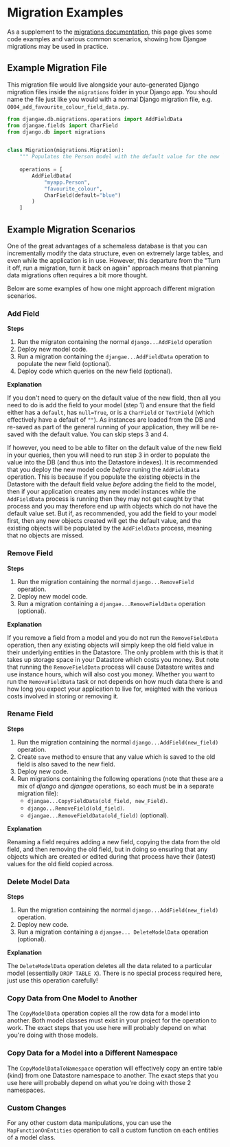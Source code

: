 # Migration Examples

As a supplement to the [migrations documentation](migrations.md), this page gives some code examples and various common scenarios, showing how Djangae migrations may be used in practice.

## Example Migration File

This migration file would live alongside your auto-generated Django migration files inside the `migrations` folder in your Django app.  You should name the file just like you would with a normal Django migration file, e.g. `0004_add_favourite_colour_field_data.py`.

```python
from djangae.db.migrations.operations import AddFieldData
from djangae.fields import CharField
from django.db import migrations


class Migration(migrations.Migration):
    """ Populates the Person model with the default value for the new `favourite_colour` field. """
    
    operations = [
        AddFieldData(
            "myapp.Person",
            "favourite_colour",
            CharField(default="blue")
        )
    ]
```

## Example Migration Scenarios

One of the great advantages of a schemaless database is that you can incrementally modify the data structure, even on extremely large tables, and even while the application is in use.  However, this departure from the "Turn it off, run a migration, turn it back on again" approach means that planning data migrations often requires a bit more thought.

Below are some examples of how one might approach different migration scenarios.

### Add Field

**Steps**

1. Run the migraton containing the normal `django...AddField` operation
2. Deploy new model code.
3. Run a migration containing the `djangae...AddFieldData` operation to populate the new field (optional).
4. Deploy code which queries on the new field (optional).


**Explanation**

If you don't need to query on the default value of the new field, then all you need to do is add the field to your model (step 1) and ensure that the field either has a `default`, has `null=True`, or is a `CharField` or `TextField` (which effectively have a default of `""`).
As instances are loaded from the DB and re-saved as part of the general running of your application, they will be re-saved with the default value.
You can skip steps 3 and 4.

If however, you need to be able to filter on the default value of the new field in your queries, then you will need to run step 3 in order to populate the value into the DB (and thus into the Datastore indexes).
It is recommended that you deploy the new model code _before_ runing the `AddFieldData` operation.
This is because if you populate the existing objects in the Datastore with the default field value _before_ adding the field to the model, then if your application creates any new model instances while the `AddFieldData` process is running then they may not get caught by that process and you may therefore end up with objects which do not have the default value set.
But if, as recommended, you add the field to your model first, then any new objects created will get the default value, and the existing objects will be populated by the `AddFieldData` process, meaning that no objects are missed.


### Remove Field

**Steps**

1. Run the migration containing the normal `django...RemoveField` operation.
2. Deploy new model code.
3. Run a migration containing a `djangae...RemoveFieldData` operation (optional).


**Explanation**

If you remove a field from a model and you do not run the `RemoveFieldData` operation, then any existing objects will simply keep the old field value in their underlying entities in the Datastore.
The only problem with this is that it takes up storage space in your Datastore which costs you money.
But note that running the `RemoveFieldData` process will cause Datastore writes and use instance hours, which will also cost you money.
Whether you want to run the `RemoveFieldData` task or not depends on how much data there is and how long you expect your application to live for, weighted with the various costs involved in storing or removing it.


### Rename Field

**Steps**

1. Run the migration containing the normal `django...AddField(new_field)` operation.
2. Create `save` method to ensure that any value which is saved to the old field is also saved to the new field.
3. Deploy new code.
4. Run migrations containing the following operations (note that these are a mix of _django_ and _djangae_ operations, so each must be in a separate migration file):
    * `djangae...CopyFieldData(old_field, new_Field)`.
    * `django...RemoveField(old_field)`.
    * `djangae...RemoveFieldData(old_field)` (optional).


**Explanation**

Renaming a field requires adding a new field, copying the data from the old field, and then removing the old field, but in doing so ensuring that any objects which are created or edited during that process have their (latest) values for the old field copied across.


### Delete Model Data

**Steps**

1. Run the migration containing the normal `django...AddField(new_field)` operation.
2. Deploy new code.
3. Run a migration containing a `djangae... DeleteModelData` operation (optional).

**Explanation**

The `DeleteModelData` operation deletes all the data related to a particular model (essentially `DROP TABLE X`).  There is no special process required here, just use this operation carefully!

### Copy Data from One Model to Another

The `CopyModelData` operation copies all the row data for a model into another. Both model classes must exist in your project for the operation to work.  The exact steps that you use here will probably depend on what you're doing with those models.

### Copy Data for a Model into a Different Namespace

The `CopyModelDataToNamespace` operation will effectively copy an entire table (kind) from one Datastore namespace to another.  The exact steps that you use here will probably depend on what you're doing with those 2 namespaces.


### Custom Changes

For any other custom data manipulations, you can use the  `MapFunctionOnEntities` operation to call a custom function on each entities of a model class.